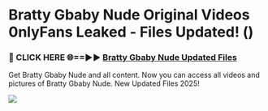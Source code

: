 # Bratty Gbaby Nude Original Videos 0nlyFans Leaked - Files Updated! ()

<h3>🔴 CLICK HERE 🌐==►► <a href="https://tinyurl.com/2p9ay9w9" rel="nofollow">Bratty Gbaby Nude Updated Files</a></h3>

Get Bratty Gbaby Nude and all content. Now you can access all videos and pictures of Bratty Gbaby Nude. New Updated Files 2025!

[![](https://i.imgur.com/KQgVmj3.gif)](https://tinyurl.com/2p9ay9w9)
